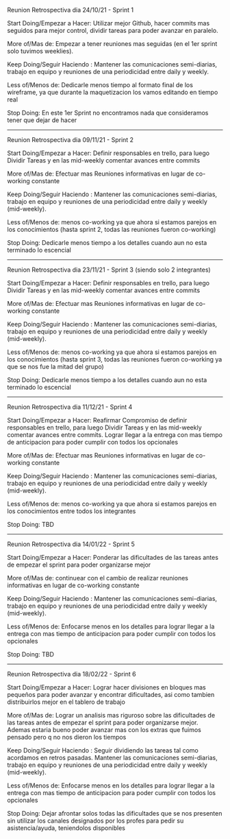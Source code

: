 Reunion Retrospectiva dia 24/10/21 - Sprint 1

Start Doing/Empezar a Hacer:
Utilizar mejor Github, hacer commits mas seguidos para mejor control, dividir tareas para poder avanzar en paralelo.

More of/Mas de:
Empezar a tener reuniones mas seguidas (en el 1er sprint solo tuvimos weeklies).

Keep Doing/Seguir Haciendo :
Mantener las comunicaciones semi-diarias, trabajo en equipo y reuniones de una periodicidad entre daily y weekly.

Less of/Menos de:
Dedicarle menos tiempo al formato final de los wireframe, ya que durante la maquetizacion los vamos editando en tiempo real

Stop Doing:
En este 1er Sprint no encontramos nada que consideramos tener que dejar de hacer

---

Reunion Retrospectiva dia 09/11/21 - Sprint 2

Start Doing/Empezar a Hacer:
Definir responsables en trello, para luego Dividir Tareas y en las mid-weekly comentar avances entre commits

More of/Mas de:
Efectuar mas Reuniones informativas en lugar de co-working constante

Keep Doing/Seguir Haciendo :
Mantener las comunicaciones semi-diarias, trabajo en equipo y reuniones de una periodicidad entre daily y weekly (mid-weekly).

Less of/Menos de:
menos co-working ya que ahora si estamos parejos en los conocimientos (hasta sprint 2, todas las reuniones fueron co-working)

Stop Doing:
Dedicarle menos tiempo a los detalles cuando aun no esta terminado lo escencial

---

Reunion Retrospectiva dia 23/11/21 - Sprint 3 (siendo solo 2 integrantes)

Start Doing/Empezar a Hacer:
Definir responsables en trello, para luego Dividir Tareas y en las mid-weekly comentar avances entre commits

More of/Mas de:
Efectuar mas Reuniones informativas en lugar de co-working constante

Keep Doing/Seguir Haciendo :
Mantener las comunicaciones semi-diarias, trabajo en equipo y reuniones de una periodicidad entre daily y weekly (mid-weekly).

Less of/Menos de:
menos co-working ya que ahora si estamos parejos en los conocimientos (hasta sprint 3, todas las reuniones fueron co-working ya que se nos fue la mitad del grupo)

Stop Doing:
Dedicarle menos tiempo a los detalles cuando aun no esta terminado lo escencial

---

Reunion Retrospectiva dia 11/12/21 - Sprint 4

Start Doing/Empezar a Hacer:
Reafirmar Compromiso de definir responsables en trello, para luego Dividir Tareas y en las mid-weekly comentar avances entre commits. Lograr llegar a la entrega con mas tiempo de anticipacion para poder cumplir con todos los opcionales

More of/Mas de:
Efectuar mas Reuniones informativas en lugar de co-working constante

Keep Doing/Seguir Haciendo :
Mantener las comunicaciones semi-diarias, trabajo en equipo y reuniones de una periodicidad entre daily y weekly (mid-weekly).

Less of/Menos de:
menos co-working ya que ahora si estamos parejos en los conocimientos entre todos los integrantes

Stop Doing:
TBD

---

Reunion Retrospectiva dia 14/01/22 - Sprint 5

Start Doing/Empezar a Hacer:
Ponderar las dificultades de las tareas antes de empezar el sprint para poder organizarse mejor

More of/Mas de:
continuear con el cambio de realizar reuniones informativas en lugar de co-working constante

Keep Doing/Seguir Haciendo :
Mantener las comunicaciones semi-diarias, trabajo en equipo y reuniones de una periodicidad entre daily y weekly (mid-weekly).

Less of/Menos de:
Enfocarse menos en los detalles para lograr llegar a la entrega con mas tiempo de anticipacion para poder cumplir con todos los opcionales

Stop Doing:
TBD

---

Reunion Retrospectiva dia 18/02/22 - Sprint 6

Start Doing/Empezar a Hacer:
Lograr hacer divisiones en bloques mas pequeños para poder avanzar y encontrar dificultades, asi como tambien distribuirlos mejor en el tablero de trabajo

More of/Mas de:
Lograr un analisis mas riguroso sobre las dificultades de las tareas antes de empezar el sprint para poder organizarse mejor.
Ademas estaria bueno poder avanzar mas con los extras que fuimos pensado pero q no nos dieron los tiempos

Keep Doing/Seguir Haciendo :
Seguir dividiendo las tareas tal como acordamos en retros pasadas. Mantener las comunicaciones semi-diarias, trabajo en equipo y reuniones de una periodicidad entre daily y weekly (mid-weekly).

Less of/Menos de:
Enfocarse menos en los detalles para lograr llegar a la entrega con mas tiempo de anticipacion para poder cumplir con todos los opcionales

Stop Doing:
Dejar afrontar solos todas las dificultades que se nos presenten sin utilizar los canales designados por los profes para pedir su asistencia/ayuda, teniendolos disponibles

